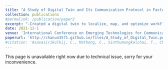 ```yaml
---
title: "A Study of Digital Twin and Its Communication Protocol in Factory Automation Cell"
collection: publications
#permalink: /publication/paper2
excerpt: "-Created a digital twin to localize, map, and optimize workflow of industrial-grade robotics system.<br/>-Performed real-time system data ingestion for multiple machines to work together on the same up-to-date map, supporting the human operator in scaling the systems effectively.<br/><br/> <strong>Link to the conference paper can be found below.....</strong>"
date: 2021-12-1
venue: 'International Conference on Emerging Technologies for Communications 2021 (ICETC2021)'
paperurl: 'http://chanun3571.github.io/files/A_Study_of_Digital_Twin.pdf'
#citation: 'Asavasirikulkij, C., Mathong, C., Sinthumongkolchai, T., Chancharoen, R. and Asdornwised, W., 2021. A Study of Digital Twin and Its Communication Protocol in Factory Automation Cell. IEICE Proceedings Series, 68(D4-2).'
---
```

This page is unavailable right now due to technical issue, sorry for your inconvenience.